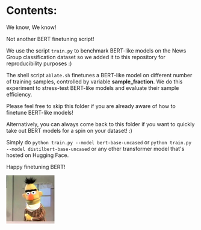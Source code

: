 # Contents:

We know, We know!

Not another BERT finetuning script! 

We use the script ```train.py``` to benchmark BERT-like models on the News Group classification dataset so we added it to this repository for reproducibility purposes :) 

The shell script ```ablate.sh``` finetunes a BERT-like model on different number of training samples, controlled by variable __sample_fraction__. We do this experiment to stress-test BERT-like models and evaluate their sample efficiency.  

Please feel free to skip this folder if you are already aware of how to finetune BERT-like models!

Alternatively, you can always come back to this folder if you want to quickly take out BERT models for a spin on your dataset! :)

Simply do ```python train.py --model bert-base-uncased``` or ```python train.py --model distilbert-base-uncased``` or any other transformer model that's hosted on Hugging Face.

Happy finetuning BERT! 

<img src="../assets/bert.gif" width="128" height="128"/>
